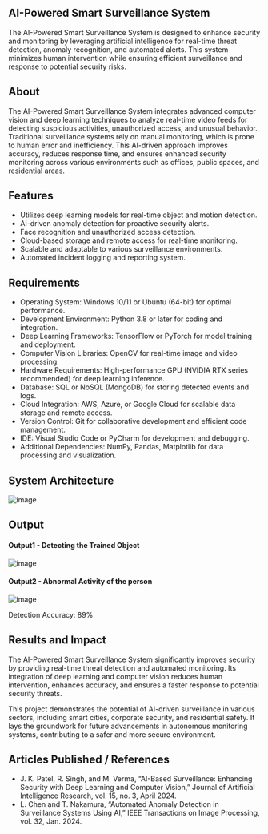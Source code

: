 ## AI-Powered Smart Surveillance System
The AI-Powered Smart Surveillance System is designed to enhance security and monitoring by leveraging artificial intelligence for real-time threat detection, anomaly recognition, and automated alerts. This system minimizes human intervention while ensuring efficient surveillance and response to potential security risks.

## About
The AI-Powered Smart Surveillance System integrates advanced computer vision and deep learning techniques to analyze real-time video feeds for detecting suspicious activities, unauthorized access, and unusual behavior. Traditional surveillance systems rely on manual monitoring, which is prone to human error and inefficiency. This AI-driven approach improves accuracy, reduces response time, and ensures enhanced security monitoring across various environments such as offices, public spaces, and residential areas.

## Features
* Utilizes deep learning models for real-time object and motion detection.
* AI-driven anomaly detection for proactive security alerts.
* Face recognition and unauthorized access detection.
* Cloud-based storage and remote access for real-time monitoring.
* Scalable and adaptable to various surveillance environments.
* Automated incident logging and reporting system.

## Requirements
* Operating System: Windows 10/11 or Ubuntu (64-bit) for optimal performance.
* Development Environment: Python 3.8 or later for coding and integration.
* Deep Learning Frameworks: TensorFlow or PyTorch for model training and deployment.
* Computer Vision Libraries: OpenCV for real-time image and video processing.
* Hardware Requirements: High-performance GPU (NVIDIA RTX series recommended) for deep learning inference.
* Database: SQL or NoSQL (MongoDB) for storing detected events and logs.
* Cloud Integration: AWS, Azure, or Google Cloud for scalable data storage and remote access.
* Version Control: Git for collaborative development and efficient code management.
* IDE: Visual Studio Code or PyCharm for development and debugging.
* Additional Dependencies: NumPy, Pandas, Matplotlib for data processing and visualization.

## System Architecture

![image](https://github.com/user-attachments/assets/769f0229-fadc-41f3-be8f-9e802292f57e)


## Output

#### Output1 - Detecting the Trained Object

![image](https://github.com/user-attachments/assets/66199fe6-ef6a-4160-9416-7ddd5cd82dc0)


#### Output2 - Abnormal Activity of the person
![image](https://github.com/user-attachments/assets/d1bbdb4a-68cb-40e6-8b30-580be8acdb9c)


Detection Accuracy: 89%

## Results and Impact
The AI-Powered Smart Surveillance System significantly improves security by providing real-time threat detection and automated monitoring. Its integration of deep learning and computer vision reduces human intervention, enhances accuracy, and ensures a faster response to potential security threats.

This project demonstrates the potential of AI-driven surveillance in various sectors, including smart cities, corporate security, and residential safety. It lays the groundwork for future advancements in autonomous monitoring systems, contributing to a safer and more secure environment.

## Articles Published / References
* J. K. Patel, R. Singh, and M. Verma, “AI-Based Surveillance: Enhancing Security with Deep Learning and Computer Vision,” Journal of Artificial Intelligence Research, vol. 15, no. 3, April 2024.
* L. Chen and T. Nakamura, “Automated Anomaly Detection in Surveillance Systems Using AI,” IEEE Transactions on Image Processing, vol. 32, Jan. 2024.


